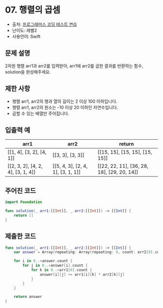 # 07. 행렬의 곱셈

- 출처: [프로그래머스 코딩 테스트 연습](https://programmers.co.kr/learn/challenges)
- 난이도: 레벨2
- 사용언어: Swift



## 문제 설명  

2차원 행렬 arr1과 arr2를 입력받아, arr1에 arr2를 곱한 결과를 반환하는 함수, solution을 완성해주세요.


## 제한 사항    

- 행렬 arr1, arr2의 행과 열의 길이는 2 이상 100 이하입니다.
- 행렬 arr1, arr2의 원소는 -10 이상 20 이하인 자연수입니다.
- 곱할 수 있는 배열만 주어집니다.


## 입출력 예  

| arr1 | arr2 | return |
| ---- | ---- | ------ |
| [[1, 4], [3, 2], [4, 1]] | [[3, 3], [3, 3]] | [[15, 15], [15, 15], [15, 15]] |
| [[2, 3, 2], [4, 2, 4], [3, 1, 4]] | [[5, 4, 3], [2, 4, 1], [3, 1, 1]] | [[22, 22, 11], [36, 28, 18], [29, 20, 14]] |



## 주어진 코드  

~~~swift
import Foundation

func solution(_ arr1:[[Int]], _ arr2:[[Int]]) -> [[Int]] {
    return []
}
~~~



## 제출한 코드  

~~~swift
func solution(_ arr1:[[Int]], _ arr2:[[Int]]) -> [[Int]] {
    var answer = Array(repeating: Array(repeating: 0, count: arr2[0].count), count: arr1.count)

    for i in 0..<answer.count {
        for j in 0..<answer[i].count {
            for k in 0..<arr1[0].count {
                answer[i][j] += arr1[i][k] * arr2[k][j]
            }
        }
    }

    return answer
}
~~~
